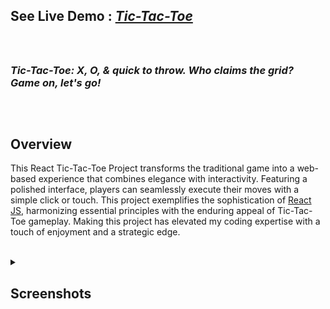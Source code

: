 ## See Live Demo : <strong><em>[Tic-Tac-Toe](https://asa2468.github.io/Tic-Tac-Toe/)</em></strong>
<br>

##
### *Tic-Tac-Toe: X, O, & quick to throw. Who claims the grid? Game on, let's go!*
##
<br>

## Overview
This React Tic-Tac-Toe Project transforms the traditional game into a web-based experience that combines elegance with interactivity. Featuring a polished interface, players can seamlessly execute their moves with a simple click or touch. This project exemplifies the sophistication of [React JS](https://reactjs.org/), harmonizing essential principles with the enduring appeal of Tic-Tac-Toe gameplay. Making this project has elevated my coding expertise with a touch of enjoyment and a strategic edge.

<br>
<details>
  <summary><h2>Screenshots</h2></summary>

  ![Screenshot 1](https://github.com/Asa2468/Tic-Tac-Toe/blob/main/public/website-screenshot.png)
  ![Screenshot 2](https://github.com/Asa2468/Tic-Tac-Toe/blob/main/public/website-screenshot-game-over.png)

</details>

<br>
